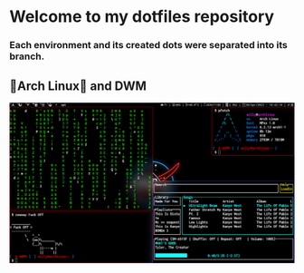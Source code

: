 # Welcome to my dotfiles repository #
### Each environment and its created dots were separated into its branch.

## 🏹Arch Linux🐧 and DWM ##
[![ArchLinux with DWM rice](https://github.com/DeividWilly/dotfiles/blob/Arch(DWM)/assets/imgs/print.png?raw=true)](https://github.com/DeividWilly/dotfiles/tree/Arch(DWM))
